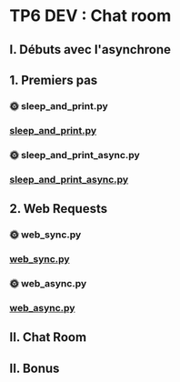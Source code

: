 # TP6 DEV : Chat room

## I. Débuts avec l'asynchrone

## 1. Premiers pas

### 🌞 sleep_and_print.py
### [sleep_and_print.py](https://github.com/thomascrecy/tp6-dev-reseau/blob/main/sleep_and_print.py)

### 🌞 sleep_and_print_async.py
### [sleep_and_print_async.py](https://github.com/thomascrecy/tp6-dev-reseau/blob/main/sleep_and_print_async.py)

## 2. Web Requests

### 🌞 web_sync.py
### [web_sync.py](https://github.com/thomascrecy/tp6-dev-reseau/blob/main/web_sync.py)

### 🌞 web_async.py
### [web_async.py](https://github.com/thomascrecy/tp6-dev-reseau/blob/main/web_async.py)

## II. Chat Room

## II. Bonus